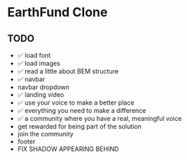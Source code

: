 # EarthFund Clone

## TODO

- ✅ load font
- ✅ load images
- ✅ read a little about BEM structure
- ✅ navbar
- navbar dropdown
- ✅ landing video
- ✅ use your voice to make a better place
- ✅ everything you need to make a difference
- ✅ a community where you have a real, meaningful voice
- get rewarded for being part of the solution
- join the community
- footer
- FIX SHADOW APPEARING BEHIND
